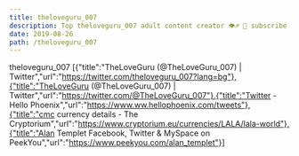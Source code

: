 ```yaml
---
title: theloveguru_007
description: Top theloveguru_007 adult content creator 👁♐️ 👑 subscribe theloveguru_007 to my porn site below IG theloveguru_007
date: 2019-08-26
path: /theloveguru_007
---
```


theloveguru_007
[{"title":"TheLoveGuru (@TheLoveGuru_007) | Twitter","url":"https://twitter.com/theloveguru_007?lang=bg"},{"title":"TheLoveGuru (@TheLoveGuru_007) | Twitter","url":"https://twitter.com/@TheLoveGuru_007"},{"title":"Twitter - Hello Phoenix","url":"https://www.ww.hellophoenix.com/tweets"},{"title":"cmc currency details - The Cryptorium","url":"https://www.cryptorium.eu/currencies/LALA/lala-world"},{"title":"Alan Templet Facebook, Twitter & MySpace on PeekYou","url":"https://www.peekyou.com/alan_templet"}]

